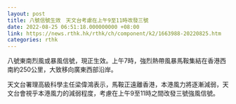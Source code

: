 ```yaml
---
layout: post
title: 八號信號生效　天文台考慮在上午9至11時改發三號
date: 2022-08-25 06:51:18.000000000 +08:00
link: https://news.rthk.hk/rthk/ch/component/k2/1663988-20220825.htm
categories: rthk
---
```


八號東南烈風或暴風信號，現正生效。上午7時，強烈熱帶風暴馬鞍集結在香港西南約250公里，大致移向廣東西部沿岸。

天文台署理高級科學主任梁偉鴻表示，馬鞍正遠離香港，本港風力將逐漸減弱，天文台會視乎本港風力的減弱程度，考慮在上午9至11時之間改發三號強風信號。
